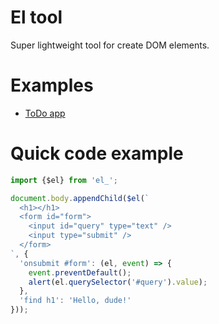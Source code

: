 # El tool

Super lightweight tool for create DOM elements.

# Examples

* [ToDo app](https://github.com/jmas/el-todo)

# Quick code example

```js
import {$el} from 'el_';

document.body.appendChild($el(`
  <h1></h1>
  <form id="form">
    <input id="query" type="text" />
    <input type="submit" />
  </form>
`, {
  'onsubmit #form': (el, event) => {
    event.preventDefault();
    alert(el.querySelector('#query').value);
  },
  'find h1': 'Hello, dude!'
}));
```
